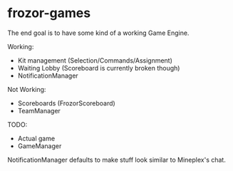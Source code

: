 # frozor-games

The end goal is to have some kind of a working Game Engine.

Working:
- Kit management (Selection/Commands/Assignment)
- Waiting Lobby (Scoreboard is currently broken though)
- NotificationManager

Not Working:
- Scoreboards (FrozorScoreboard)
- TeamManager

TODO:
- Actual game
- GameManager

NotificationManager defaults to make stuff look similar to Mineplex's chat.
